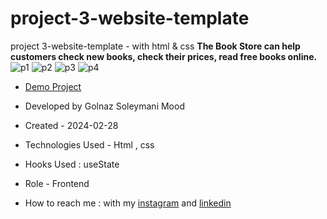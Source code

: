 # project-3-website-template
project 3-website-template - with html & css
**The Book Store can help customers check new books, check their prices, read free books online.**
![p1](https://github.com/Soleymanigolnaz/project-3-website-template/assets/139486149/b6fccb56-e99a-4dcf-9971-d8152e38c747)
![p2](https://github.com/Soleymanigolnaz/project-3-website-template/assets/139486149/576d1e45-1ab0-4af6-a2d8-8fa428204209)
![p3](https://github.com/Soleymanigolnaz/project-3-website-template/assets/139486149/3a3483d0-86d7-45c6-988f-ac654ee58972)
![p4](https://github.com/Soleymanigolnaz/project-3-website-template/assets/139486149/4e594dcf-f1c3-47c7-a223-0f985cd354ce)
- [Demo Project](https://soleymanigolnaz.github.io/project-3-website-template/)

- Developed by Golnaz Soleymani Mood

- Created - 2024-02-28

- Technologies Used - Html , css

- Hooks Used : useState 

- Role - Frontend

- How to reach me : with my [instagram](https://www.instagram.com/soleymani_golnaz_web) and [linkedin](https://www.linkedin.com/in/golnaz-soleymani-mood)
